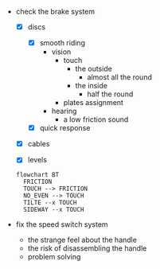 - check the brake system
  - [x] discs
    - [x] smooth riding
      - vision
	    - touch
		  - the outside
			- almost all the round
		  - the inside 
		    - half the round 
	    - plates assignment
	  - hearing
		- a low friction sound   
    - [x] quick response 
  - [x] cables
  - [x] levels 


  ```mermaid
  flowchart BT
	FRICTION
	TOUCH --> FRICTION
	NO_EVEN --> TOUCH
	TILTE --x TOUCH
	SIDEWAY --x TOUCH
  ```

- fix the speed switch system
  - the strange feel about the handle
  - the risk of disassembling the handle
  - problem solving



<!--stackedit_data:
eyJoaXN0b3J5IjpbLTUyMjAxMzM2OF19
-->